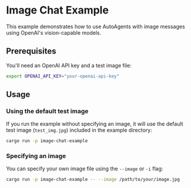 # Image Chat Example

This example demonstrates how to use AutoAgents with image messages using OpenAI's vision-capable models.

## Prerequisites

You'll need an OpenAI API key and a test image file:

```bash
export OPENAI_API_KEY="your-openai-api-key"
```

## Usage

### Using the default test image

If you run the example without specifying an image, it will use the default test image (`test_img.jpg`) included in the example directory:

```bash
cargo run -p image-chat-example
```

### Specifying an image

You can specify your own image file using the `--image` or `-i` flag:

```bash
cargo run -p image-chat-example -- --image /path/to/your/image.jpg
```
